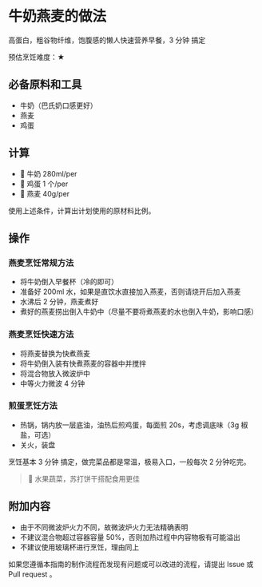 # 牛奶燕麦的做法

高蛋白，粗谷物纤维，饱腹感的懒人快速营养早餐，3 分钟 搞定

预估烹饪难度：★

## 必备原料和工具

- 牛奶（巴氏奶口感更好）
- 燕麦
- 鸡蛋

## 计算

- 🥛 牛奶 280ml/per
- 🍳 鸡蛋 1 个/per
- 🍚 燕麦 40g/per

使用上述条件，计算出计划使用的原材料比例。

## 操作

### 燕麦烹饪常规方法

- 将牛奶倒入早餐杯（冷的即可）
- 准备好 200ml 水，如果是直饮水直接加入燕麦，否则请烧开后加入燕麦
- 水沸后 2 分钟，燕麦煮好
- 煮好的燕麦捞出倒入牛奶中（尽量不要将煮燕麦的水也倒入牛奶，影响口感）

### 燕麦烹饪快速方法

- 将燕麦替换为快煮燕麦
- 将牛奶倒入装有快煮燕麦的容器中并搅拌
- 将混合物放入微波炉中
- 中等火力微波 4 分钟

### 煎蛋烹饪方法

- 热锅，锅内放一层底油，油热后煎鸡蛋，每面煎 20s，考虑调底味（3g 椒盐，可选）
- 关火，装盘

烹饪基本 3 分钟 搞定，做完菜品都是常温，极易入口，一般每次 2 分钟吃完。

> 🥑 水果蔬菜，苏打饼干搭配食用更佳

## 附加内容

- 由于不同微波炉火力不同，故微波炉火力无法精确表明
- 不建议混合物超过容器容量 50%，否则加热过程中内容物极有可能溢出
- 不建议使用玻璃杯进行烹饪，理由同上

如果您遵循本指南的制作流程而发现有问题或可以改进的流程，请提出 Issue 或 Pull request 。
